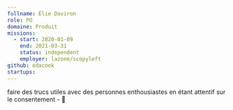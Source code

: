 ```yaml
---
fullname: Élie Daviron
role: PO
domaine: Produit
missions:
  - start: 2020-01-09
    end: 2021-03-31
    status: independent
    employer: lazone/scopyleft
github: edacook
startups:
---
```

faire des trucs utiles avec des personnes enthousiastes en étant attentif sur le consentement - 🐾

